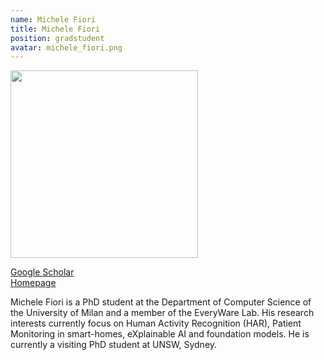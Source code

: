 ```yaml
---
name: Michele Fiori
title: Michele Fiori
position: gradstudent
avatar: michele_fiori.png
---
```


<img width="300" src="{{site.baseurl}}/images/people/{{page.avatar}}" data-action="zoom">

<i class="fa fa-bar-chart"></i> [Google Scholar](https://scholar.google.com/citations?user=3f4wsygAAAAJ)
<br>
<i class="fa fa-home"></i> [Homepage](https://fiori.di.unimi.it/)

Michele Fiori is a PhD student at the Department of Computer Science of the University of Milan and a member of the EveryWare Lab. His research interests currently focus on Human Activity Recognition (HAR), Patient Monitoring in smart-homes, eXplainable AI and foundation models. He is currently a visiting PhD student at UNSW, Sydney.